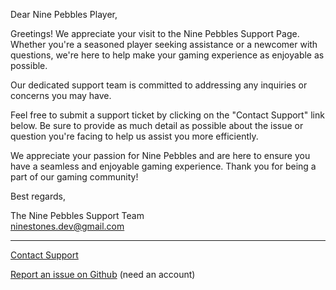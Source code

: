 Dear Nine Pebbles Player,

Greetings! We appreciate your visit to the Nine Pebbles Support Page. Whether you're a seasoned player seeking assistance or a newcomer with questions, we're here to help make your gaming experience as enjoyable as possible.

Our dedicated support team is committed to addressing any inquiries or concerns you may have. 

Feel free to submit a support ticket by clicking on the "Contact Support" link below. Be sure to provide as much detail as possible about the issue or question you're facing to help us assist you more efficiently.

We appreciate your passion for Nine Pebbles and are here to ensure you have a seamless and enjoyable gaming experience. Thank you for being a part of our gaming community!

Best regards,

The Nine Pebbles Support Team<br/>
ninestones.dev@gmail.com
<hr/>
<a href="mailto:ninestones.dev@gmail.com?subject=%5BNine%20Pebbles%5D%20User%20report">Contact Support</a>
                                                                                                        
                                                                                                        
<a href="https://github.com/Parabul/NinePebbles/issues/new">Report an issue on Github</a> (need an account)
